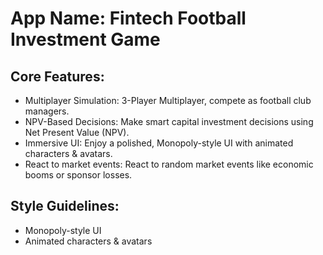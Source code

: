 # **App Name**: Fintech Football Investment Game

## Core Features:

- Multiplayer Simulation: 3-Player Multiplayer, compete as football club managers.
- NPV-Based Decisions: Make smart capital investment decisions using Net Present Value (NPV).
- Immersive UI: Enjoy a polished, Monopoly-style UI with animated characters & avatars.
- React to market events: React to random market events like economic booms or sponsor losses.

## Style Guidelines:

- Monopoly-style UI
- Animated characters & avatars